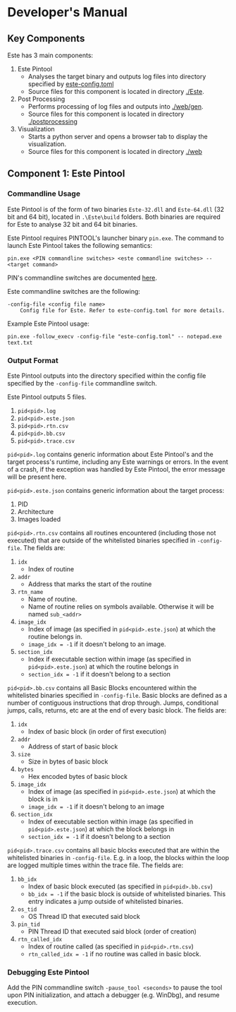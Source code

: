 # Developer's Manual

## Key Components

Este has 3 main components:

1. Este Pintool
    - Analyses the target binary and outputs log files into directory specified by [este-config.toml](../este-config.toml)
    - Source files for this component is located in directory [./Este](../Este).
2. Post Processing
    - Performs processing of log files and outputs into [./web/gen](../web/gen).
    - Source files for this component is located in directory [./postprocessing](../postprocessing)
3. Visualization
    - Starts a python server and opens a browser tab to display the visualization.
    - Source files for this component is located in directory [./web](../web)

## Component 1: Este Pintool

### Commandline Usage

Este Pintool is of the form of two binaries `Este-32.dll` and `Este-64.dll` (32 bit and 64 bit), located in `.\Este\build` folders. Both binaries are required for Este to analyse 32 bit and 64 bit binaries.

Este Pintool requires PINTOOL's launcher binary `pin.exe`. The command to launch Este Pintool takes the following semantics:

```
pin.exe <PIN commandline switches> <este commandline switches> -- <target command>
```

PIN's commandline switches are documented [here](https://software.intel.com/sites/landingpage/pintool/docs/71313/Pin/html/group__KNOBS.html).

Este commandline switches are the following:

```
-config-file <config file name> 
    Config file for Este. Refer to este-config.toml for more details.
```

Example Este Pintool usage:

```
pin.exe -follow_execv -config-file "este-config.toml" -- notepad.exe text.txt
```

### Output Format

Este Pintool outputs into the directory specified within the config file specified by the `-config-file` commandline switch.

Este Pintool outputs 5 files.

1. `pid<pid>.log`
2. `pid<pid>.este.json`
3. `pid<pid>.rtn.csv`
4. `pid<pid>.bb.csv`
5. `pid<pid>.trace.csv`

`pid<pid>.log` contains generic information about Este Pintool's and the target process's runtime, including any Este warnings or errors. In the event of a crash, if the exception was handled by Este Pintool, the error message will be present here.

`pid<pid>.este.json` contains generic information about the target process:
1. PID
2. Architecture
3. Images loaded

`pid<pid>.rtn.csv` contains all routines encountered (including those not executed) that are outside of the whitelisted binaries specified in `-config-file`. The fields are:
1. `idx`
    - Index of routine
2. `addr`
    - Address that marks the start of the routine
3. `rtn_name`
    - Name of routine.
    - Name of routine relies on symbols available. Otherwise it will be named `sub_<addr>`
4. `image_idx`
    - Index of image (as specified in `pid<pid>.este.json`) at which the routine belongs in.
    - `image_idx = -1` if it doesn't belong to an image.
5. `section_idx`
    - Index if executable section within image (as specified in `pid<pid>.este.json`) at which the routine belongs in
    - `section_idx = -1` if it doesn't belong to a section

`pid<pid>.bb.csv` contains all Basic Blocks encountered within the whitelisted binaries specified in `-config-file`. Basic blocks are defined as a number of contiguous instructions that drop through. Jumps, conditional jumps, calls, returns, etc are at the end of every basic block. The fields are:
1. `idx`
    - Index of basic block (in order of first execution)
2. `addr`
    - Address of start of basic block
3. `size`
    - Size in bytes of basic block
4. `bytes`
    - Hex encoded bytes of basic block
5. `image_idx`
    - Index of image (as specified in `pid<pid>.este.json`) at which the block is in
    - `image_idx = -1` if it doesn't belong to an image
6. `section_idx`
     - Index of executable section within image (as specified in `pid<pid>.este.json`) at which the block belongs in
    - `section_idx = -1` if it doesn't belong to a section

`pid<pid>.trace.csv` contains all basic blocks executed that are within the whitelisted binaries in `-config-file`. E.g. in a loop, the blocks within the loop are logged multiple times within the trace file. The fields are:

1. `bb_idx`
    - Index of basic block executed (as specified in `pid<pid>.bb.csv`)
    - `bb_idx = -1` if the basic block is outside of whitelisted binaries. This entry indicates a jump outside of whitelisted binaries.
2. `os_tid`
    - OS Thread ID that executed said block
3. `pin_tid`
    - PIN Thread ID that executed said block (order of creation)
4. `rtn_called_idx`
    - Index of routine called (as specified in `pid<pid>.rtn.csv`)
    - `rtn_called_idx = -1` if no routine was called in basic block.

### Debugging Este Pintool

Add the PIN commandline switch `-pause_tool <seconds>` to pause the tool upon PIN initialization, and attach a debugger (e.g. WinDbg), and resume execution.
